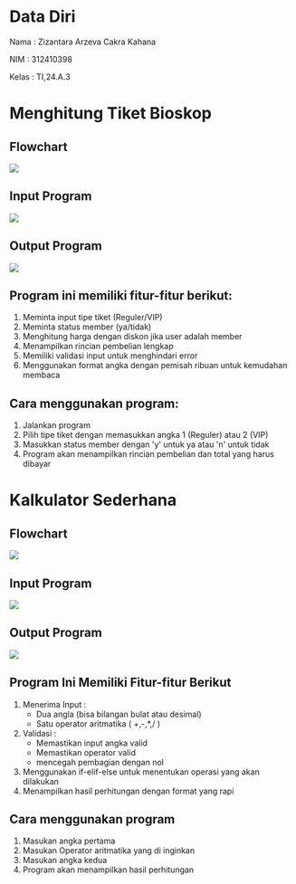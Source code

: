 # Data Diri

Nama : Zizantara Arzeva Cakra Kahana

NIM : 312410398

Kelas : TI,24.A.3

# Menghitung Tiket Bioskop

## Flowchart

<img src="TIket.jpg">

## Input Program

<Img src="InputTiket.jpg">

## Output Program

<img src="OutpuTiket.jpg">

## Program ini memiliki fitur-fitur berikut:
1. Meminta input tipe tiket (Reguler/VIP)
2. Meminta status member (ya/tidak)
3. Menghitung harga dengan diskon jika user adalah member
4. Menampilkan rincian pembelian lengkap
5. Memiliki validasi input untuk menghindari error
6. Menggunakan format angka dengan pemisah ribuan untuk kemudahan membaca

## Cara menggunakan program:
1. Jalankan program
2. Pilih tipe tiket dengan memasukkan angka 1 (Reguler) atau 2 (VIP)
3. Masukkan status member dengan 'y' untuk ya atau 'n' untuk tidak
4. Program akan menampilkan rincian pembelian dan total yang harus dibayar

# Kalkulator Sederhana

## Flowchart

<img src="kalkulator.jpg">

## Input Program

<img src="InputKalku.jpg">

## Output Program

<img src="OutputKalku.jpg">

## Program Ini Memiliki Fitur-fitur Berikut

1. Menerima Input :
    + Dua angla (bisa bilangan bulat atau desimal)
    + Satu operator aritmatika ( +,-,*,/ )
2. Validasi :
    + Memastikan input angka valid
    + Memastikan operator valid
    + mencegah pembagian dengan nol
3. Menggunakan if-elif-else untuk menentukan operasi yang  akan dilakukan
4. Menampilkan hasil perhitungan dengan format yang rapi

## Cara menggunakan program

1. Masukan angka pertama
2. Masukan Operator aritmatika yang di inginkan
3. Masukan angka kedua 
4. Program akan menampilkan hasil perhitungan
